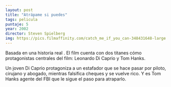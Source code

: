 ```yaml
---
layout: post
title: "Atrápame si puedes"
tags: pelicula
puntaje: 5
year: 2002
director: Steven Spielberg
img: https://pics.filmaffinity.com/catch_me_if_you_can-348431648-large.jpg
---
```


Basada en una historia real . El film cuenta con dos titanes cómo protagonistas centrales del film: Leonardo Di Caprio y Tom Hanks.

Un joven Di Caprio protagoniza a un estafador que se hace pasar por piloto, cirujano y abogado, mientras falsifica cheques y se vuelve rico. Y es Tom Hanks agente del FBI que le sigue el paso para atraparlo.

